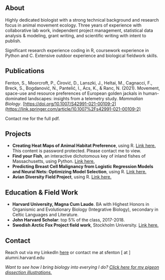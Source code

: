 ## About
Highly dedicated biologist with a strong technical background and research focus in animal movement ecology. Three years of experience with collaborative lab work, independent project management, statistical data analysis & modeling, grant writing, and scientific writing with intent to publish.

Significant research experience coding in R, coursework experience in Python and C. Extensive outdoor experience and biological fieldwork skills.

## Publications
Fenton, S., Moorcroft, P., Ćirović, D., Lanszki, J., Heltai, M., Cagnacci, F., Breck, S., Bogdanović, N., Pantelić, I., Ács, K., & Ranc, N. (2021). Movement, space-use and resource preferences of European golden jackals in human-dominated landscapes: insights from a telemetry study. _Mammalian Biology_.
[https://doi.org/10.1007/S42991-021-00109-2](https://link.springer.com/article/10.1007%2Fs42991-021-00109-2)

Contact me for the full pdf.

## Projects
- **Creating Heat Maps of Animal Habitat Preference**, using R. [Link here.](https://drive.google.com/file/d/1xhhtkLVB5gBajoDdUcCWQ1z-yNxtlT_F/view?usp=sharing) This content is password protected. Please contact me to view.
- **Find your Fish**, an interactive dichotomous key of inland fishes of Massachusetts, using Python. [Link here.](https://github.com/sfenton1214/find-your-fish)
- **Predicting Breast Cell Malignancy from Logistic Regression Models and Neural Nets: Optimizing Model Selection**, using R. [Link here.](https://drive.google.com/file/d/11FEt0BzU7mxeiqDtfyUAwaUTYLs6R0Ae/view?usp=sharing)
- **Avian Diversity Field Project**, using R. [Link here.](https://drive.google.com/file/d/1OphhUZ7aRhP_LACuQUPMZBzbYSA2c-4K/view?usp=sharing)

## Education & Field Work
- **Harvard University, Magna Cum Laude**. BA with Highest Honors in Organismic and Evolutionary Biology (Integrative Biology), secondary in Celtic Languages and Literature.
- **John Harvard Scholar**: top 5% of the class, 2017-2018.
- **Swedish Arctic Fox Project field work**, Stockholm University. [Link here.](https://drive.google.com/file/d/1vS9y0qDHXqDgDnTmhXKgU7B60jG-eH_k/view?usp=sharing)

## Contact
Reach out via my LinkedIn [here](https://www.linkedin.com/in/skye-fenton) or contact me at sfenton [ at ] alumni.harvard.edu

_Want to see how I bring biology into everying I do? [Click here for my pigeon dissection illustrations.](https://drive.google.com/file/d/1k2d1MAInRbsByqsKFVlBWQCgxaXrYkNz/view?usp=sharing)_
